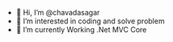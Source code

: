 - 👋 Hi, I’m @chavadasagar
- 👀 I’m interested in coding and solve problem
- 🌱 I’m currently Working .Net MVC Core
